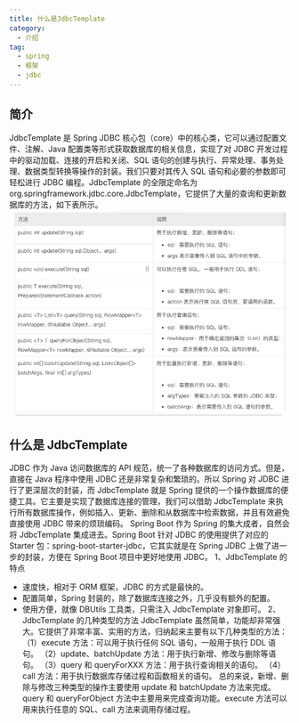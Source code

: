 ```yaml
---
title: 什么是JdbcTemplate
category:
  - 介绍
tag:
  - spring  
  - 框架  
  - jdbc
---
```


## 简介

JdbcTemplate 是 Spring JDBC 核心包（core）中的核心类，它可以通过配置文件、注解、Java 配置类等形式获取数据库的相关信息，实现了对 JDBC 开发过程中的驱动加载、连接的开启和关闭、SQL 语句的创建与执行、异常处理、事务处理、数据类型转换等操作的封装。我们只要对其传入 SQL 语句和必要的参数即可轻松进行 JDBC 编程。JdbcTemplate 的全限定命名为 org.springframework.jdbc.core.JdbcTemplate，它提供了大量的查询和更新数据库的方法，如下表所示。
![alt text](image.png)

## 什么是 JdbcTemplate

JDBC 作为 Java 访问数据库的 API 规范，统一了各种数据库的访问方式。但是，直接在 Java 程序中使用 JDBC 还是非常复杂和繁琐的。所以 Spring 对 JDBC 进行了更深层次的封装，而 JdbcTemplate 就是 Spring 提供的一个操作数据库的便捷工具。它主要是实现了数据库连接的管理，我们可以借助 JdbcTemplate 来执行所有数据库操作，例如插入、更新、删除和从数据库中检索数据，并且有效避免直接使用 JDBC 带来的烦琐编码。
Spring Boot 作为 Spring 的集大成者，自然会将 JdbcTemplate 集成进去。Spring Boot 针对 JDBC 的使用提供了对应的 Starter 包：spring-boot-starter-jdbc，它其实就是在 Spring JDBC 上做了进一步的封装，方便在 Spring Boot 项目中更好地使用 JDBC。
1、JdbcTemplate 的特点

- 速度快，相对于 ORM 框架，JDBC 的方式是最快的。
- 配置简单，Spring 封装的，除了数据库连接之外，几乎没有额外的配置。
- 使用方便，就像 DBUtils 工具类，只需注入 JdbcTemplate 对象即可。
  2、JdbcTemplate 的几种类型的方法
  JdbcTemplate 虽然简单，功能却非常强大。它提供了非常丰富、实用的方法，归纳起来主要有以下几种类型的方法：
  （1）execute 方法：可以用于执行任何 SQL 语句，一般用于执行 DDL 语句。
  （2）update、batchUpdate 方法：用于执行新增、修改与删除等语句。
  （3）query 和 queryForXXX 方法：用于执行查询相关的语句。
  （4）call 方法：用于执行数据库存储过程和函数相关的语句。
  总的来说，新增、删除与修改三种类型的操作主要使用 update 和 batchUpdate 方法来完成。query 和 queryForObject 方法中主要用来完成查询功能。execute 方法可以用来执行任意的 SQL、call 方法来调用存储过程。
